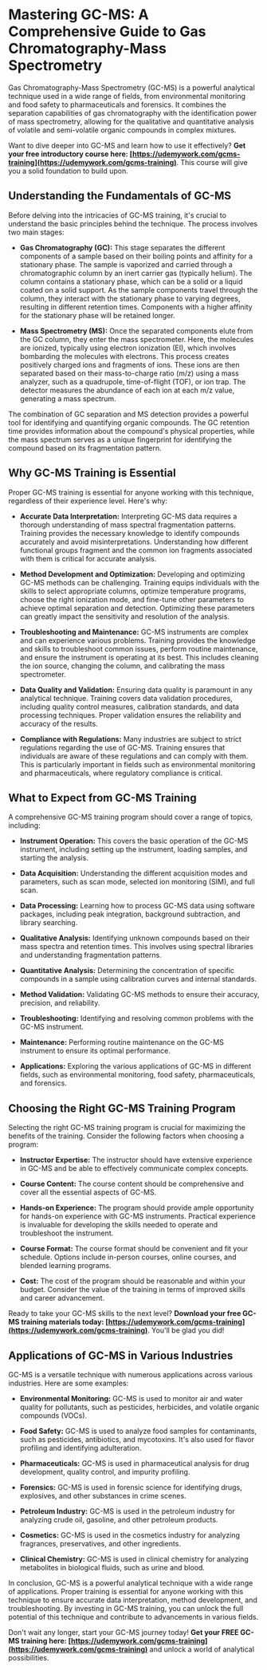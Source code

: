 # Mastering GC-MS: A Comprehensive Guide to Gas Chromatography-Mass Spectrometry

Gas Chromatography-Mass Spectrometry (GC-MS) is a powerful analytical technique used in a wide range of fields, from environmental monitoring and food safety to pharmaceuticals and forensics. It combines the separation capabilities of gas chromatography with the identification power of mass spectrometry, allowing for the qualitative and quantitative analysis of volatile and semi-volatile organic compounds in complex mixtures.

Want to dive deeper into GC-MS and learn how to use it effectively? **Get your free introductory course here: [https://udemywork.com/gcms-training](https://udemywork.com/gcms-training)**. This course will give you a solid foundation to build upon.

## Understanding the Fundamentals of GC-MS

Before delving into the intricacies of GC-MS training, it's crucial to understand the basic principles behind the technique. The process involves two main stages:

*   **Gas Chromatography (GC):** This stage separates the different components of a sample based on their boiling points and affinity for a stationary phase. The sample is vaporized and carried through a chromatographic column by an inert carrier gas (typically helium). The column contains a stationary phase, which can be a solid or a liquid coated on a solid support. As the sample components travel through the column, they interact with the stationary phase to varying degrees, resulting in different retention times. Components with a higher affinity for the stationary phase will be retained longer.

*   **Mass Spectrometry (MS):** Once the separated components elute from the GC column, they enter the mass spectrometer. Here, the molecules are ionized, typically using electron ionization (EI), which involves bombarding the molecules with electrons. This process creates positively charged ions and fragments of ions. These ions are then separated based on their mass-to-charge ratio (m/z) using a mass analyzer, such as a quadrupole, time-of-flight (TOF), or ion trap. The detector measures the abundance of each ion at each m/z value, generating a mass spectrum.

The combination of GC separation and MS detection provides a powerful tool for identifying and quantifying organic compounds. The GC retention time provides information about the compound's physical properties, while the mass spectrum serves as a unique fingerprint for identifying the compound based on its fragmentation pattern.

## Why GC-MS Training is Essential

Proper GC-MS training is essential for anyone working with this technique, regardless of their experience level. Here's why:

*   **Accurate Data Interpretation:** Interpreting GC-MS data requires a thorough understanding of mass spectral fragmentation patterns. Training provides the necessary knowledge to identify compounds accurately and avoid misinterpretations. Understanding how different functional groups fragment and the common ion fragments associated with them is critical for accurate analysis.

*   **Method Development and Optimization:** Developing and optimizing GC-MS methods can be challenging. Training equips individuals with the skills to select appropriate columns, optimize temperature programs, choose the right ionization mode, and fine-tune other parameters to achieve optimal separation and detection. Optimizing these parameters can greatly impact the sensitivity and resolution of the analysis.

*   **Troubleshooting and Maintenance:** GC-MS instruments are complex and can experience various problems. Training provides the knowledge and skills to troubleshoot common issues, perform routine maintenance, and ensure the instrument is operating at its best. This includes cleaning the ion source, changing the column, and calibrating the mass spectrometer.

*   **Data Quality and Validation:** Ensuring data quality is paramount in any analytical technique. Training covers data validation procedures, including quality control measures, calibration standards, and data processing techniques. Proper validation ensures the reliability and accuracy of the results.

*   **Compliance with Regulations:** Many industries are subject to strict regulations regarding the use of GC-MS. Training ensures that individuals are aware of these regulations and can comply with them. This is particularly important in fields such as environmental monitoring and pharmaceuticals, where regulatory compliance is critical.

## What to Expect from GC-MS Training

A comprehensive GC-MS training program should cover a range of topics, including:

*   **Instrument Operation:** This covers the basic operation of the GC-MS instrument, including setting up the instrument, loading samples, and starting the analysis.

*   **Data Acquisition:** Understanding the different acquisition modes and parameters, such as scan mode, selected ion monitoring (SIM), and full scan.

*   **Data Processing:** Learning how to process GC-MS data using software packages, including peak integration, background subtraction, and library searching.

*   **Qualitative Analysis:** Identifying unknown compounds based on their mass spectra and retention times. This involves using spectral libraries and understanding fragmentation patterns.

*   **Quantitative Analysis:** Determining the concentration of specific compounds in a sample using calibration curves and internal standards.

*   **Method Validation:** Validating GC-MS methods to ensure their accuracy, precision, and reliability.

*   **Troubleshooting:** Identifying and resolving common problems with the GC-MS instrument.

*   **Maintenance:** Performing routine maintenance on the GC-MS instrument to ensure its optimal performance.

*   **Applications:** Exploring the various applications of GC-MS in different fields, such as environmental monitoring, food safety, pharmaceuticals, and forensics.

## Choosing the Right GC-MS Training Program

Selecting the right GC-MS training program is crucial for maximizing the benefits of the training. Consider the following factors when choosing a program:

*   **Instructor Expertise:** The instructor should have extensive experience in GC-MS and be able to effectively communicate complex concepts.

*   **Course Content:** The course content should be comprehensive and cover all the essential aspects of GC-MS.

*   **Hands-on Experience:** The program should provide ample opportunity for hands-on experience with GC-MS instruments. Practical experience is invaluable for developing the skills needed to operate and troubleshoot the instrument.

*   **Course Format:** The course format should be convenient and fit your schedule. Options include in-person courses, online courses, and blended learning programs.

*   **Cost:** The cost of the program should be reasonable and within your budget. Consider the value of the training in terms of improved skills and career advancement.

Ready to take your GC-MS skills to the next level? **Download your free GC-MS training materials today: [https://udemywork.com/gcms-training](https://udemywork.com/gcms-training)**. You'll be glad you did!

## Applications of GC-MS in Various Industries

GC-MS is a versatile technique with numerous applications across various industries. Here are some examples:

*   **Environmental Monitoring:** GC-MS is used to monitor air and water quality for pollutants, such as pesticides, herbicides, and volatile organic compounds (VOCs).

*   **Food Safety:** GC-MS is used to analyze food samples for contaminants, such as pesticides, antibiotics, and mycotoxins. It's also used for flavor profiling and identifying adulteration.

*   **Pharmaceuticals:** GC-MS is used in pharmaceutical analysis for drug development, quality control, and impurity profiling.

*   **Forensics:** GC-MS is used in forensic science for identifying drugs, explosives, and other substances in crime scenes.

*   **Petroleum Industry:** GC-MS is used in the petroleum industry for analyzing crude oil, gasoline, and other petroleum products.

*   **Cosmetics:** GC-MS is used in the cosmetics industry for analyzing fragrances, preservatives, and other ingredients.

*   **Clinical Chemistry:** GC-MS is used in clinical chemistry for analyzing metabolites in biological fluids, such as urine and blood.

In conclusion, GC-MS is a powerful analytical technique with a wide range of applications. Proper training is essential for anyone working with this technique to ensure accurate data interpretation, method development, and troubleshooting. By investing in GC-MS training, you can unlock the full potential of this technique and contribute to advancements in various fields.

Don't wait any longer, start your GC-MS journey today! **Get your FREE GC-MS training here: [https://udemywork.com/gcms-training](https://udemywork.com/gcms-training)** and unlock a world of analytical possibilities.
